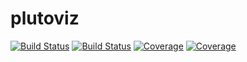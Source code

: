 # plutoviz

[![Build Status](https://travis-ci.com/stefanjwojcik/plutoviz.jl.svg?branch=master)](https://travis-ci.com/stefanjwojcik/plutoviz.jl)
[![Build Status](https://ci.appveyor.com/api/projects/status/github/stefanjwojcik/plutoviz.jl?svg=true)](https://ci.appveyor.com/project/stefanjwojcik/plutoviz-jl)
[![Coverage](https://codecov.io/gh/stefanjwojcik/plutoviz.jl/branch/master/graph/badge.svg)](https://codecov.io/gh/stefanjwojcik/plutoviz.jl)
[![Coverage](https://coveralls.io/repos/github/stefanjwojcik/plutoviz.jl/badge.svg?branch=master)](https://coveralls.io/github/stefanjwojcik/plutoviz.jl?branch=master)
